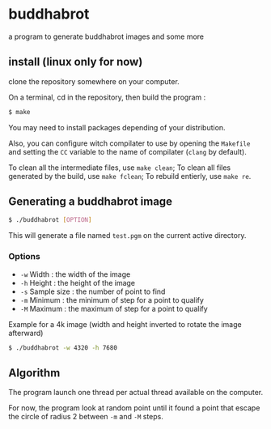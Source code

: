 # buddhabrot
a program to generate buddhabrot images and some more

## install (linux only for now)
clone the repository somewhere on your computer.

On a terminal, cd in the repository, then build the program :

```sh
$ make
```

You may need to install packages depending of your distribution.

Also, you can configure witch compilater to use by opening the `Makefile` and setting the `CC` variable to the name of compilater (`clang` by default).

To clean all the intermediate files, use `make clean`; To clean all files generated by the build, use `make fclean`; To rebuild entierly, use `make re`.

## Generating a buddhabrot image

```sh
$ ./buddhabrot [OPTION]
```

This will generate a file named `test.pgm` on the current active directory.

### Options

 * `-w` Width : the width of the image
 * `-h` Height : the height of the image
 * `-s` Sample size : the number of point to find
 * `-m` Minimum : the minimum of step for a point to qualify
 * `-M` Maximum : the maximum of step for a point to qualify

Example for a 4k image (width and height inverted to rotate the image afterward)

```sh
$ ./buddhabrot -w 4320 -h 7680
```

## Algorithm

The program launch one thread per actual thread available on the computer.

For now, the program look at random point until it found a point that escape the circle of radius 2 between `-m` and `-M` steps.